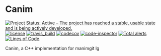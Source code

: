 # Canim

[![Project Status: Active – The project has reached a stable, usable state and is being actively developed.](http://www.repostatus.org/badges/latest/active.svg)](http://www.repostatus.org/#active)
[![license](https://img.shields.io/github/license/wofeicaoge/Tanim)](https://img.shields.io/github/license/wofeicaoge/Tanim)
[![travis_build](https://travis-ci.com/wofeicaoge/Canim.svg?branch=master)](https://travis-ci.com/wofeicaoge/Canim.svg?branch=master)
[![codecov](https://codecov.io/gh/wofeicaoge/Canim/branch/master/graph/badge.svg)](https://codecov.io/gh/wofeicaoge/Canim)
[![code-inspector](https://www.code-inspector.com/project/6286/score/svg)](https://www.code-inspector.com/project/6286/score/svg)
[![Total alerts](https://img.shields.io/lgtm/alerts/g/bsamseth/cpp-project.svg?logo=lgtm&logoWidth=18)](https://lgtm.com/projects/g/wofeicaoge/Canim/alerts/)
[![Lines of Code](https://tokei.rs/b1/github/wofeicaoge/Canim)](https://github.com/Aaronepower/tokei).
<!-- [![Average time to resolve an issue](http://isitmaintained.com/badge/resolution/bsamseth/cpp-project.svg)](http://isitmaintained.com/project/bsamseth/cpp-project "Average time to resolve an issue") -->
<!-- [![Percentage of issues still open](http://isitmaintained.com/badge/open/bsamseth/cpp-project.svg)](http://isitmaintained.com/project/bsamseth/cpp-project "Percentage of issues still open") -->
<!-- [![Build status](https://ci.appveyor.com/api/projects/status/g9bh9kjl6ocvsvse/branch/master?svg=true)](https://ci.appveyor.com/project/bsamseth/cpp-project/branch/master) -->
<!-- [![Coverage Status](https://coveralls.io/repos/github/bsamseth/cpp-project/badge.svg?branch=master)](https://coveralls.io/github/bsamseth/cpp-project?branch=master) -->
<!-- [![Codacy Badge](https://api.codacy.com/project/badge/Grade/11c4ac7a19104f6b8dd39e47c9617e27)](https://www.codacy.com/manual/victorydh123/Canim?utm_source=github.com&amp;utm_medium=referral&amp;utm_content=wofeicaoge/Canim&amp;utm_campaign=Badge_Grade)-->

Canim, a C++ implementation for manimgit lg
